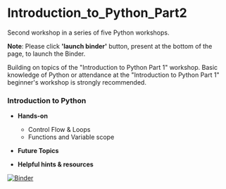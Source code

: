# Introduction_to_Python_Part2
Second workshop in a series of five Python workshops.

**Note**: Please click **'launch binder'** button, present at the bottom of the page, to launch the Binder.

Building on topics of the "Introduction to Python Part 1" workshop. Basic knowledge of Python or attendance at the "Introduction to Python Part 1" beginner's workshop is strongly recommended.

### Introduction to Python

* **Hands-on**
  * Control Flow & Loops
  * Functions and Variable scope

* **Future Topics**<br>

* **Helpful hints & resources**


[![Binder](https://mybinder.org/badge_logo.svg)](https://mybinder.org/v2/gh/CEASLIBRARY/Introduction_to_Python_Part2.git/master)
